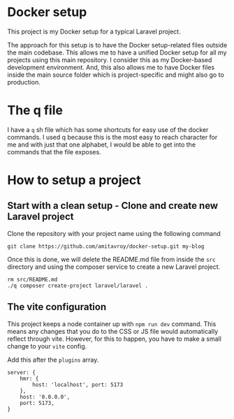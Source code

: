 # Docker setup

This project is my Docker setup for a typical Laravel project.

The approach for this setup is to have the Docker setup-related files outside the main codebase. This allows me to have a unified Docker setup for all my projects using this main repository. I consider this as my Docker-based development environment. And, this also allows me to have Docker files inside the main source folder which is project-specific and might also go to production.

# The q file

I have a `q` sh file which has some shortcuts for easy use of the docker commands. I used q because this is the most easy to reach character for me and with just that one alphabet, I would be able to get into the commands that the file exposes.

# How to setup a project

## Start with a clean setup - Clone and create new Laravel project

Clone the repository with your project name using the following command

```
git clone https://github.com/amitavroy/docker-setup.git my-blog
```

Once this is done, we will delete the README.md file from inside the `src` directory and using the composer service to create a new Laravel project.

```
rm src/README.md
./q composer create-project laravel/laravel .
```

## The vite configuration

This project keeps a node container up with `npm run dev` command. This means any changes that you do to the CSS or JS file would automatically reflect through vite.
However, for this to happen, you have to make a small change to your `vite` config.

Add this after the `plugins` array.

```
server: {
    hmr: {
        host: 'localhost', port: 5173
    },
    host: '0.0.0.0',
    port: 5173,
}
```
